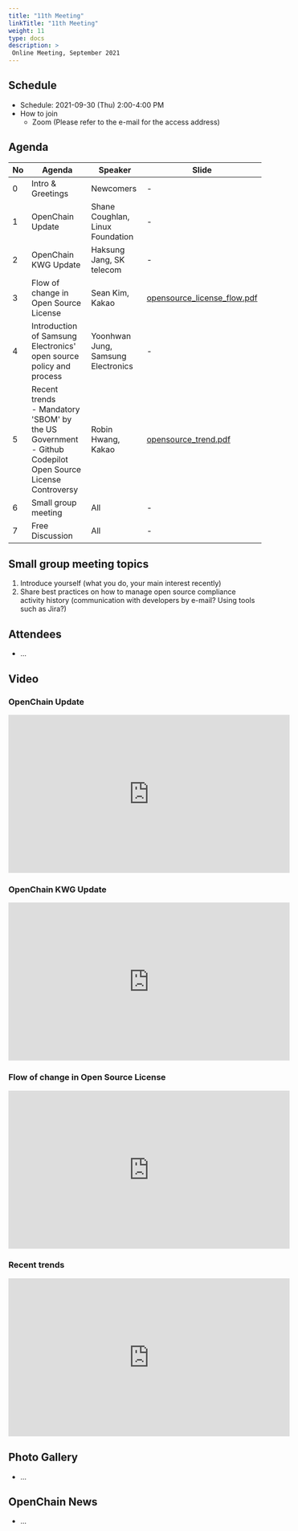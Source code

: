 ```yaml
---
title: "11th Meeting"
linkTitle: "11th Meeting"
weight: 11
type: docs
description: >
 Online Meeting, September 2021
---
```


## Schedule

* Schedule: 2021-09-30 (Thu) 2:00-4:00 PM
* How to join
   - Zoom (Please refer to the e-mail for the access address)

## Agenda
| No | Agenda | Speaker | Slide |
|----|-----------------|------|------|
| 0 | Intro & Greetings | Newcomers | - |
| 1 | OpenChain Update | Shane Coughlan, Linux Foundation | - |
| 2 | OpenChain KWG Update | Haksung Jang, SK telecom | - |
| 3 | Flow of change in Open Source License | Sean Kim, Kakao | [opensource_license_flow.pdf](./20210930_opensource_license_flow_kakao.pdf) | 
| 4 | Introduction of Samsung Electronics' open source policy and process | Yoonhwan Jung, Samsung Electronics | - | 
| 5 | Recent trends <br> - Mandatory 'SBOM' by the US Government <br> - Github Codepilot Open Source License Controversy | Robin Hwang, Kakao | [opensource_trend.pdf](./20210930_opensource_trend_kakao.pdf) | 
| 6 | Small group meeting | All | - |
| 7 | Free Discussion | All | - |

## Small group meeting topics
1. Introduce yourself (what you do, your main interest recently)
2. Share best practices on how to manage open source compliance activity history (communication with developers by e-mail? Using tools such as Jira?)

## Attendees
* ...

## Video
### OpenChain Update 

<iframe width="560" height="315" src="https://www.youtube.com/embed/iRaGiaZYTxM" title="YouTube video player" frameborder="0" allow="accelerometer; autoplay; clipboard-write; encrypted-media; gyroscope; picture-in-picture" allowfullscreen></iframe>

### OpenChain KWG Update

<iframe width="560" height="315" src="https://www.youtube.com/embed/B4q-7ymocjo" title="YouTube video player" frameborder="0" allow="accelerometer; autoplay; clipboard-write; encrypted-media; gyroscope; picture-in-picture" allowfullscreen></iframe>

### Flow of change in Open Source License

<iframe width="560" height="315" src="https://www.youtube.com/embed/d79GpONCR9c" title="YouTube video player" frameborder="0" allow="accelerometer; autoplay; clipboard-write; encrypted-media; gyroscope; picture-in-picture" allowfullscreen></iframe>

### Recent trends

<iframe width="560" height="315" src="https://www.youtube.com/embed/KGoVuO1d9Bc" title="YouTube video player" frameborder="0" allow="accelerometer; autoplay; clipboard-write; encrypted-media; gyroscope; picture-in-picture" allowfullscreen></iframe>

## Photo Gallery
* ...

## OpenChain News
* ...

